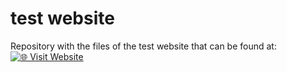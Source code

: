 # test website

Repository with the files of the test website that can be found at:
[![🌐 Visit Website](https://img.shields.io/badge/Website-ded--sec.space/test--website-blue?style=for-the-badge)](https://www.ded-sec.space/test-website/)  
